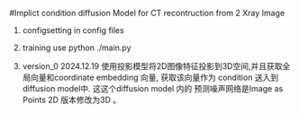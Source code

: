 #Implict condition diffusion Model for CT recontruction from 2 Xray Image 

1. configsetting in config files 

2. training  use   python ./main.py
3. version_0  2024.12.19  使用投影模型将2D图像特征投影到3D空间,并且获取全局向量和coordinate embedding 向量,  获取该向量作为 condition 送入到diffusion model中. 这这个diffusion model 内的 预测噪声网络是Image as Points 2D 版本修改为3D 。    

